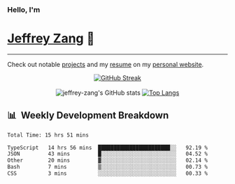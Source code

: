 
### Hello, I'm 
# [Jeffrey Zang](https://www.linkedin.com/in/jeffreyzang/) 🦀

---

Check out notable [projects](https://jeffz.dev/projects) and my [resume](https://jeffz.dev/resume) on my [personal website](https://jeffz.dev/).

<div align = 'center'>

[![GitHub Streak](https://github-readme-streak-stats.herokuapp.com/?user=jeffrey-zang&theme=tokyonight)](https://git.io/streak-stats)
<br></br>
![jeffrey-zang's GitHub stats](https://github-readme-stats.vercel.app/api?username=jeffrey-zang&show_icons=true&theme=tokyonight&hide_rank=true&hide=stars) 
[![Top Langs](https://github-readme-stats.vercel.app/api/top-langs/?username=jeffrey-zang&hide=ShaderLab,HLSL&layout=compact&theme=tokyonight)](https://github.com/anuraghazra/github-readme-stats)

</div>

## 📊 &nbsp;Weekly Development Breakdown
<!--START_SECTION:waka-->

```txt
Total Time: 15 hrs 51 mins

TypeScript   14 hrs 56 mins  ███████████████████████░░   92.19 %
JSON         43 mins         █░░░░░░░░░░░░░░░░░░░░░░░░   04.52 %
Other        20 mins         ▓░░░░░░░░░░░░░░░░░░░░░░░░   02.14 %
Bash         7 mins          ▒░░░░░░░░░░░░░░░░░░░░░░░░   00.73 %
CSS          3 mins          ░░░░░░░░░░░░░░░░░░░░░░░░░   00.33 %
```

<!--END_SECTION:waka-->

